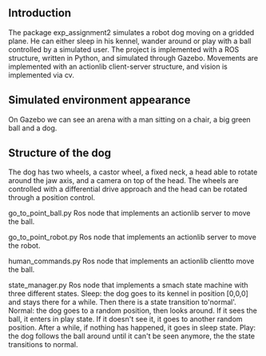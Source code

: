 ## Introduction
The package exp_assignment2 simulates a robot dog moving on a gridded plane. He can either sleep in his kennel, wander around or play with a ball controlled by a simulated user. The project is implemented with a ROS structure, written in Python, and simulated through Gazebo.
Movements are implemented with an actionlib client-server structure, and vision is implemented via cv.

## Simulated environment appearance
On Gazebo we can see an arena with a man sitting on a chair, a big green ball and a dog.

## Structure of the dog
The dog has two wheels, a castor wheel, a fixed neck, a head able to rotate around the jaw axis, and a camera on top of the head. The wheels are controlled with a differential drive approach and the head can be rotated through a position control. 




go_to_point_ball.py
Ros node that implements an actionlib server to move the ball.

go_to_point_robot.py
Ros node that implements an actionlib server to move the robot.

human_commands.py
Ros node that implements an actionlib clientto move the ball.

state_manager.py
Ros node that implements a smach state machine with three different states. 
Sleep: the dog goes to its kennel in position [0,0,0] and stays there for a while. Then there is a state transition to'normal'. 
Normal: the dog goes to a random position, then looks around. If it sees the ball, it enters in play state. If it doesn't see it, it goes to another random position. After a while, if nothing has happened, it goes in sleep state.
Play: the dog follows the ball around until it can't be seen anymore, the the state transitions to normal.

